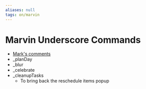 ```yaml
---
aliases: null
tags: on/marvin
---
```

# Marvin Underscore Commands
- [Mark's comments](https://www.facebook.com/groups/1927874704161821/permalink/3017920678490546/)
-   _planDay
-   _blur
-   _celebrate
-   _cleanupTasks
	-   To bring back the reschedule items popup